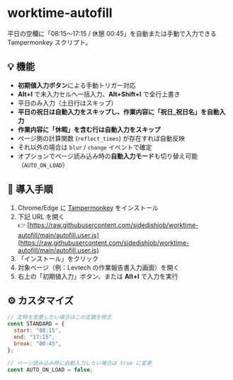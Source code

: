 # worktime-autofill

平日の空欄に「08:15〜17:15 / 休憩 00:45」を自動または手動で入力できる Tampermonkey スクリプト。

## 💡 機能

- **初期値入力ボタン**による手動トリガー対応
- **Alt+I** で未入力セルへ一括入力、**Alt+Shift+I** で全行上書き
- 平日のみ入力（土日行はスキップ）
- **平日の祝日は自動入力をスキップし、作業内容に「祝日\_祝日名」を自動入力**
- **作業内容に「休暇」を含む行は自動入力をスキップ**
- ページ側の計算関数 (`reflect_times`) が存在すれば自動反映
- それ以外の場合は `blur` / `change` イベントで確定
- オプションでページ読み込み時の**自動入力モード**も切り替え可能（`AUTO_ON_LOAD`）

## 🧩 導入手順

1. Chrome/Edge に [Tampermonkey](https://www.tampermonkey.net/) をインストール
2. 下記 URL を開く  
   👉 [https://raw.githubusercontent.com/sidedishjob/worktime-autofill/main/autofill.user.js](https://raw.githubusercontent.com/sidedishjob/worktime-autofill/main/autofill.user.js)
3. 「インストール」をクリック
4. 対象ページ（例：Levtech の作業報告書入力画面）を開く
5. 右上の「初期値入力」ボタン、または **Alt+I** で入力を実行

## ⚙️ カスタマイズ

```js
// 定時を変更したい場合はこの定数を修正
const STANDARD = {
  start: "08:15",
  end: "17:15",
  break: "00:45",
};

// ページ読み込み時に自動入力したい場合は true に変更
const AUTO_ON_LOAD = false;
```
